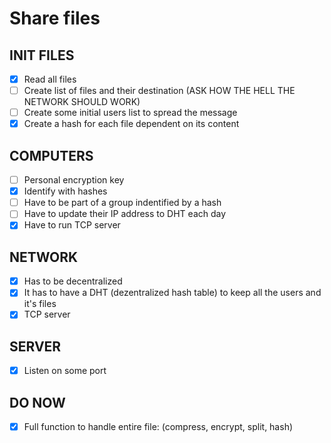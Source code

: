 # Share files

INIT FILES
----
  - [x] Read all files
  - [ ] Create list of files and their destination 
  (ASK HOW THE HELL THE NETWORK SHOULD WORK)
  - [ ] Create some initial users list to spread the message
  - [x] Create a hash for each file dependent on its content

COMPUTERS
----
  - [ ] Personal encryption key
  - [x] Identify with hashes
  - [ ] Have to be part of a group indentified by a hash
  - [ ] Have to update their IP address to DHT each day
  - [x] Have to run TCP server

NETWORK
----
  - [x] Has to be decentralized
  - [x] It has to have a DHT 
  (dezentralized hash table) to keep all the users and it's files
  - [x] TCP server

SERVER
----
  - [x] Listen on some port

DO NOW
----
  - [x] Full function to handle entire file: 
  (compress, encrypt, split, hash)
    








